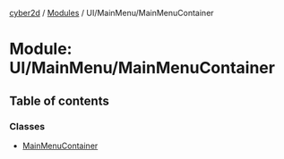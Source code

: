 [cyber2d](../README.md) / [Modules](../modules.md) / UI/MainMenu/MainMenuContainer

# Module: UI/MainMenu/MainMenuContainer

## Table of contents

### Classes

- [MainMenuContainer](../classes/UI_MainMenu_MainMenuContainer.MainMenuContainer.md)
